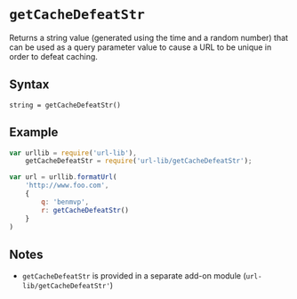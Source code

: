 # `getCacheDefeatStr`

Returns a string value (generated using the time and a random number) that can be used as a query parameter value to cause a URL to be unique in order to defeat caching.

## Syntax

`string = getCacheDefeatStr()`

## Example

```js
var urllib = require('url-lib'),
    getCacheDefeatStr = require('url-lib/getCacheDefeatStr');

var url = urllib.formatUrl(
    'http://www.foo.com',
    {
        q: 'benmvp',
        r: getCacheDefeatStr()
    }
)
```

## Notes

- `getCacheDefeatStr` is provided in a separate add-on module (`url-lib/getCacheDefeatStr'`)
